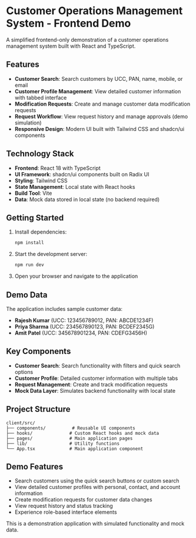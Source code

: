 # Customer Operations Management System - Frontend Demo

A simplified frontend-only demonstration of a customer operations management system built with React and TypeScript.

## Features

- **Customer Search**: Search customers by UCC, PAN, name, mobile, or email
- **Customer Profile Management**: View detailed customer information with tabbed interface
- **Modification Requests**: Create and manage customer data modification requests
- **Request Workflow**: View request history and manage approvals (demo simulation)
- **Responsive Design**: Modern UI built with Tailwind CSS and shadcn/ui components

## Technology Stack

- **Frontend**: React 18 with TypeScript
- **UI Framework**: shadcn/ui components built on Radix UI
- **Styling**: Tailwind CSS
- **State Management**: Local state with React hooks
- **Build Tool**: Vite
- **Data**: Mock data stored in local state (no backend required)

## Getting Started

1. Install dependencies:
   ```bash
   npm install
   ```

2. Start the development server:
   ```bash
   npm run dev
   ```

3. Open your browser and navigate to the application

## Demo Data

The application includes sample customer data:
- **Rajesh Kumar** (UCC: 123456789012, PAN: ABCDE1234F)
- **Priya Sharma** (UCC: 234567890123, PAN: BCDEF2345G)
- **Amit Patel** (UCC: 345678901234, PAN: CDEFG3456H)

## Key Components

- **Customer Search**: Search functionality with filters and quick search options
- **Customer Profile**: Detailed customer information with multiple tabs
- **Request Management**: Create and track modification requests
- **Mock Data Layer**: Simulates backend functionality with local state

## Project Structure

```
client/src/
├── components/          # Reusable UI components
├── hooks/              # Custom React hooks and mock data
├── pages/              # Main application pages
├── lib/                # Utility functions
└── App.tsx             # Main application component
```

## Demo Features

- Search customers using the quick search buttons or custom search
- View detailed customer profiles with personal, contact, and account information
- Create modification requests for customer data changes
- View request history and status tracking
- Experience role-based interface elements

This is a demonstration application with simulated functionality and mock data.